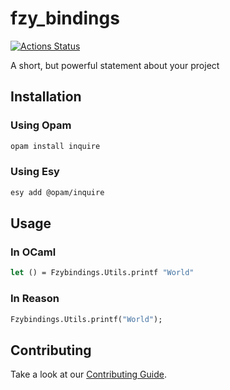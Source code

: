 # fzy_bindings

[![Actions Status](https://github.com/idkjs/fzybindings/workflows/CI/badge.svg)](https://github.com/idkjs/fzybindings/actions)

A short, but powerful statement about your project

## Installation

### Using Opam

```bash
opam install inquire
```

### Using Esy

```bash
esy add @opam/inquire
```

## Usage

### In OCaml

```ocaml
let () = Fzybindings.Utils.printf "World"
```

### In Reason

```ocaml
Fzybindings.Utils.printf("World");
```

## Contributing

Take a look at our [Contributing Guide](CONTRIBUTING.md).